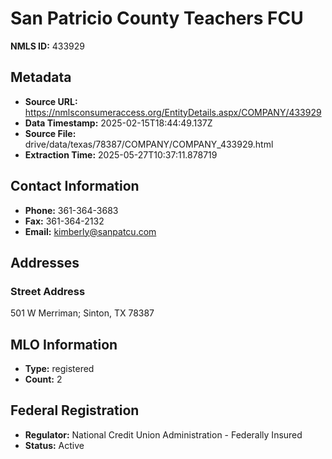 # San Patricio County Teachers FCU

**NMLS ID:** 433929

## Metadata
- **Source URL:** https://nmlsconsumeraccess.org/EntityDetails.aspx/COMPANY/433929
- **Data Timestamp:** 2025-02-15T18:44:49.137Z
- **Source File:** drive/data/texas/78387/COMPANY/COMPANY_433929.html
- **Extraction Time:** 2025-05-27T10:37:11.878719

## Contact Information
- **Phone:** 361-364-3683
- **Fax:** 361-364-2132
- **Email:** kimberly@sanpatcu.com

## Addresses
### Street Address
501 W Merriman; Sinton, TX 78387

## MLO Information
- **Type:** registered
- **Count:** 2

## Federal Registration
- **Regulator:** National Credit Union Administration - Federally Insured
- **Status:** Active
